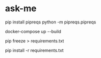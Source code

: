 # ask-me

pip install pipreqs
python -m  pipreqs.pipreqs

docker-compose up --build

pip freeze > requirements.txt

pip install -r requirements.txt
